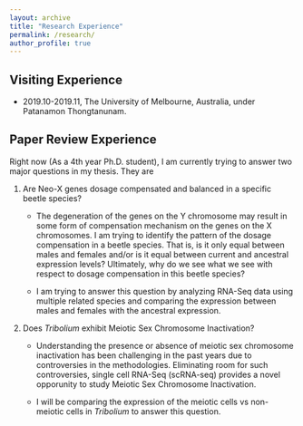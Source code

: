 ```yaml
---
layout: archive
title: "Research Experience"
permalink: /research/
author_profile: true
---
```


## Visiting Experience
* 2019.10-2019.11, The University of Melbourne, Australia, under Patanamon Thongtanunam.

## Paper Review Experience
Right now (As a 4th year Ph.D. student), I am currently trying to answer two major questions in my thesis. They are

1. Are Neo-X genes dosage compensated and balanced in a specific beetle species?

	- The degeneration of the genes on the Y chromosome may result in some form of compensation mechanism on the genes on the X chromosomes. I am trying to identify the pattern of the dosage compensation in a beetle species. That is, is it only equal between males and females and/or is it equal between current and ancestral expression levels? Ultimately, why do we see what we see with respect to dosage compensation in this beetle species?

	- I am trying to answer this question by analyzing RNA-Seq data using multiple related species and comparing the expression between males and females with the ancestral expression.

2. Does _Tribolium_ exhibit Meiotic Sex Chromosome Inactivation?

	- Understanding the presence or absence of meiotic sex chromosome inactivation has been challenging in the past years due to controversies in the methodologies. Eliminating room for such controversies, single cell RNA-Seq (scRNA-seq) provides a novel opporunity to study Meiotic Sex Chromosome Inactivation.

	- I will be comparing the expression of the meiotic cells vs non-meiotic cells in _Tribolium_ to answer this question.


